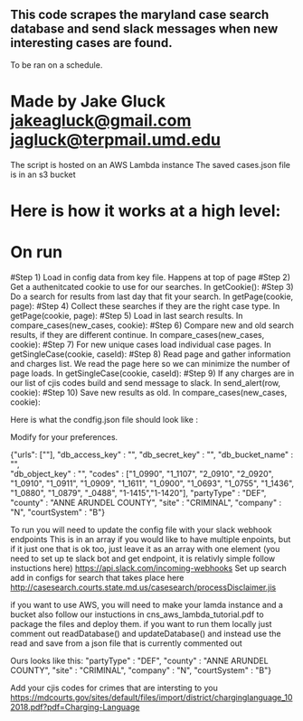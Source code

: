 ## This code scrapes the maryland case search database and send slack messages when new interesting cases are found. 
To be ran on a schedule.

# Made by Jake Gluck jakeagluck@gmail.com jagluck@terpmail.umd.edu

The script is hosted on an AWS Lambda instance
The saved cases.json file is in an s3 bucket

# Here is how it works at a high level:

# On run
#Step 1) Load in config data from key file. Happens at top of page
#Step 2) Get a authenitcated cookie to use for our searches. In getCookie():
#Step 3) Do a search for results from last day that fit your search. In getPage(cookie, page):
#Step 4) Collect these searches if they are the right case type. In getPage(cookie, page):
#Step 5) Load in last search results. In compare_cases(new_cases, cookie):
#Step 6) Compare new and old search results, if they are different continue. In compare_cases(new_cases, cookie):
#Step 7) For new unique cases load individual case pages. In getSingleCase(cookie, caseId):
#Step 8) Read page and gather information and charges list. We read the page here so we can minimize the number of page loads. In getSingleCase(cookie, caseId):
#Step 9) If any charges are in our list of cjis codes build and send message to slack. In send_alert(row, cookie):
#Step 10) Save new results as old. In compare_cases(new_cases, cookie):

Here is what the condfig.json file should look like :

Modify for your preferences.

{"urls": [""],
"db_access_key" : "",
"db_secret_key" : "",
"db_bucket_name" : "",  
"db_object_key" : "",
"codes" : ["1_0990", "1_1107", "2_0910", "2_0920", "1_0910", "1_0911", "1_0909", "1_1611", "1_0900", "1_0693", "1_0755", "1_1436", "1_0880", "1_0879", "_0488", "1-1415","1-1420"],
"partyType" : "DEF",
"county" : "ANNE ARUNDEL COUNTY",
"site" : "CRIMINAL",
"company" : "N",
"courtSystem" : "B"}

To run you will need to update the config file with your slack webhook endpoints
This is in an array if you would like to have multiple enpoints, but if it just one that is ok too, just leave it as an array with one element
(you need to set up te slack bot and get endpoint, it is relativly simple follow instuctions here)
https://api.slack.com/incoming-webhooks
Set up search add in configs for search that takes place here 
http://casesearch.courts.state.md.us/casesearch/processDisclaimer.jis

if you want to use AWS, you will need to make your lamda instance and a bucket
also follow our instuctions in cns_aws_lambda_tutorial.pdf to package the files and deploy them. 
if you want to run them locally just comment out readDatabase() and updateDatabase() and instead use the read and save from a json file that is currently commented out 

Ours looks like this:
"partyType" : "DEF",
"county" : "ANNE ARUNDEL COUNTY",
"site" : "CRIMINAL",
"company" : "N",
"courtSystem" : "B"}

Add your cjis codes for crimes that are intersting to you
https://mdcourts.gov/sites/default/files/import/district/charginglanguage_102018.pdf?pdf=Charging-Language

